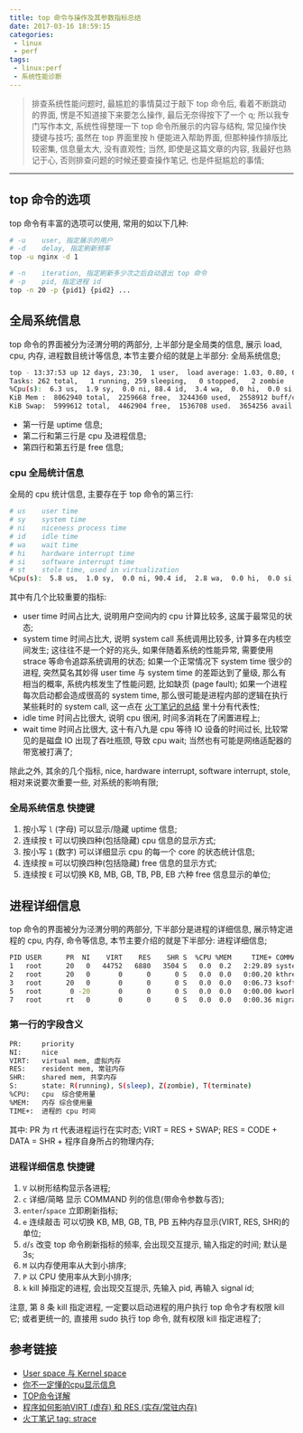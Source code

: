 ```yaml
---
title: top 命令与操作及其参数指标总结
date: 2017-03-16 18:59:15
categories:
 - linux
 - perf
tags:
 - linux:perf
 - 系统性能诊断
---
```


> 排查系统性能问题时, 最尴尬的事情莫过于敲下 top 命令后, 看着不断跳动的界面, 愣是不知道接下来要怎么操作, 最后无奈得按下了一个 q;
所以我专门写作本文, 系统性得整理一下 top 命令所展示的内容与结构, 常见操作快捷键与技巧; 虽然在 top 界面里按 h 便能进入帮助界面, 但那种操作排版比较密集, 信息量太大, 没有直观性;
当然, 即使是这篇文章的内容, 我最好也熟记于心, 否则排查问题的时候还要查操作笔记, 也是件挺尴尬的事情;

<!--more-->

------

## **top 命令的选项**
top 命令有丰富的选项可以使用, 常用的如以下几种:
``` bash
# -u    user, 指定展示的用户
# -d    delay, 指定刷新频率
top -u nginx -d 1

# -n    iteration, 指定刷新多少次之后自动退出 top 命令
# -p    pid, 指定进程 id
top -n 20 -p {pid1} {pid2} ...
```

## **全局系统信息**
top 命令的界面被分为泾渭分明的两部分, 上半部分是全局类的信息, 展示 load, cpu, 内存, 进程数目统计等信息, 本节主要介绍的就是上半部分: 全局系统信息;
``` bash
top - 13:37:53 up 12 days, 23:30,  1 user,  load average: 1.03, 0.80, 0.74
Tasks: 262 total,   1 running, 259 sleeping,   0 stopped,   2 zombie
%Cpu(s):  6.3 us,  1.9 sy,  0.0 ni, 88.4 id,  3.4 wa,  0.0 hi,  0.0 si,  0.0 st
KiB Mem :  8062940 total,  2259668 free,  3244360 used,  2558912 buff/cache
KiB Swap:  5999612 total,  4462904 free,  1536708 used.  3654256 avail Mem
```
* 第一行是 uptime 信息;
* 第二行和第三行是 cpu 及进程信息;
* 第四行和第五行是 free 信息;

### **cpu 全局统计信息**
全局的 cpu 统计信息, 主要存在于 top 命令的第三行:
``` bash
# us    user time
# sy    system time
# ni    niceness process time
# id    idle time
# wa    wait time
# hi    hardware interrupt time
# si    software interrupt time
# st    stole time, used in virtualization
%Cpu(s):  5.8 us,  1.0 sy,  0.0 ni, 90.4 id,  2.8 wa,  0.0 hi,  0.0 si,  0.0 st
```
其中有几个比较重要的指标:

* user time 时间占比大, 说明用户空间内的 cpu 计算比较多, 这属于最常见的状态;
* system time 时间占比大, 说明 system call 系统调用比较多, 计算多在内核空间发生;
这往往不是一个好的兆头, 如果伴随着系统的性能异常, 需要使用 strace 等命令追踪系统调用的状态;
如果一个正常情况下 system time 很少的进程, 突然莫名其妙得 user time 与 system time 的差距达到了量级, 那么有相当的概率, 系统内核发生了性能问题, 比如缺页 (page fault);
如果一个进程每次启动都会造成很高的 system time, 那么很可能是进程内部的逻辑在执行某些耗时的 system call, 这一点在 [火丁笔记的总结](https://huoding.com/tag/strace) 里十分有代表性;
* idle time 时间占比很大, 说明 cpu 很闲, 时间多消耗在了闲置进程上;
* wait time 时间占比很大, 这十有八九是 cpu 等待 IO 设备的时间过长, 比较常见的是磁盘 IO 出现了吞吐瓶颈, 导致 cpu wait; 当然也有可能是网络适配器的带宽被打满了;

除此之外, 其余的几个指标, nice, hardware interrupt, software interrupt, stole, 相对来说要次重要一些, 对系统的影响有限;

### **全局系统信息 快捷键**

1. 按小写 `l` (字母) 可以显示/隐藏 uptime 信息;
2. 连续按 `t` 可以切换四种(包括隐藏) cpu 信息的显示方式;
3. 按小写 `1` (数字) 可以详细显示 cpu 的每一个 core 的状态统计信息;
4. 连续按 `m` 可以切换四种(包括隐藏) free 信息的显示方式;
5. 连续按 `E` 可以切换 KB, MB, GB, TB, PB, EB 六种 free 信息显示的单位;

## **进程详细信息**
top 命令的界面被分为泾渭分明的两部分, 下半部分是进程的详细信息, 展示特定进程的 cpu, 内存, 命令等信息, 本节主要介绍的就是下半部分: 进程详细信息;
``` bash
PID USER      PR  NI    VIRT    RES    SHR S  %CPU %MEM     TIME+ COMMAND
1   root      20   0   44752   6880   3504 S   0.0  0.2   2:29.89 systemd
2   root      20   0       0      0      0 S   0.0  0.0   0:00.20 kthreadd
3   root      20   0       0      0      0 S   0.0  0.0   0:06.73 ksoftirqd/0
5   root       0 -20       0      0      0 S   0.0  0.0   0:00.00 kworker/0:0H
7   root      rt   0       0      0      0 S   0.0  0.0   0:00.36 migration/0
```
### **第一行的字段含义**
``` bash
PR:     priority
NI:     nice
VIRT:   virtual mem, 虚拟内存
RES:    resident mem, 常驻内存
SHR:    shared mem, 共享内存
S:      state: R(running), S(sleep), Z(zombie), T(terminate)
%CPU:   cpu  综合使用量
%MEM:   内存 综合使用量
TIME+:  进程的 cpu 时间
```
其中:
PR 为 rt 代表进程运行在实时态;
VIRT = RES + SWAP;
RES = CODE + DATA = SHR + 程序自身所占的物理内存;

### **进程详细信息 快捷键**
1. `V` 以树形结构显示各进程;
2. `c` 详细/简略 显示 COMMAND 列的信息(带命令参数与否);
3. `enter`/`space`  立即刷新指标;
4. `e`  连续敲击 可以切换 KB, MB, GB, TB, PB 五种内存显示(VIRT, RES, SHR)的单位;
5. `d`/`s`  改变 top 命令刷新指标的频率, 会出现交互提示, 输入指定的时间; 默认是 3s;
6. `M` 以内存使用率从大到小排序;
7. `P` 以 CPU 使用率从大到小排序;
8. `k` kill 掉指定的进程, 会出现交互提示, 先输入 pid, 再输入 signal id;

注意, 第 8 条 kill 指定进程, 一定要以启动进程的用户执行 top 命令才有权限 kill 它; 或者更统一的, 直接用 sudo 执行 top 命令, 就有权限 kill 指定进程了;

## **参考链接**
- [User space 与 Kernel space](http://www.ruanyifeng.com/blog/2016/12/user_space_vs_kernel_space.html)
- [你不一定懂的cpu显示信息](https://www.cnblogs.com/yjf512/p/3383915.html)
- [TOP命令详解](http://www.cnblogs.com/qiwenhui/articles/4262044.html)
- [程序如何影响VIRT (虚存) 和 RES (实存/常驻内存)](http://blog.csdn.net/rebirthme/article/details/50402107)
- [火丁笔记 tag: strace](https://huoding.com/tag/strace)

